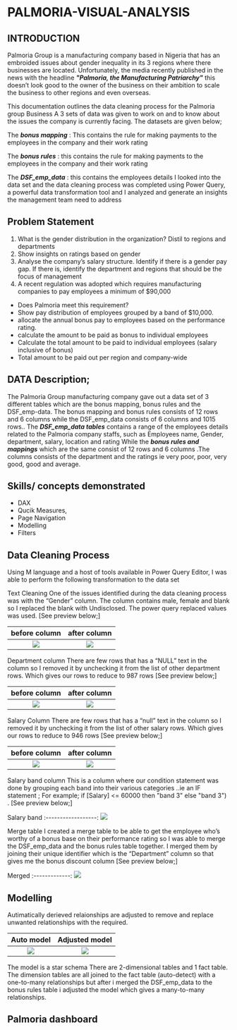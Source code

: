 # PALMORIA-VISUAL-ANALYSIS

## INTRODUCTION
  Palmoria Group is a manufacturing company based in Nigeria that has an embroided issues about gender inequality in its 3 regions where there businesses are located. Unfortunately, the media recently published in the news with the headline **_"Palmoria, the Manufacturing Patriarchy"_** this doesn’t look good to the owner of the business on their ambition to scale the business to other regions and even overseas.

This documentation outlines the data cleaning process for the Palmoria group Business 
A 3 sets of data was given to work on and to know about the issues the company is currently facing. The datasets are given below;

The **_bonus mapping_** : This contains the rule for making payments to the employees in the company and their work rating

The **_bonus rules_** : this contains the rule for making payments to the employees in the company and their work rating

The **_DSF_emp_data_** : this contains the employees details 
I looked into the data set and the data cleaning process was completed using Power Query, a powerful data transformation tool and I analyzed and generate an insights the management team need to address  

## Problem Statement
1. What is the gender distribution in the organization? Distil to
regions and departments
2. Show insights on ratings based on gender
3. Analyse the company’s salary structure. Identify if there is a
gender pay gap. If there is, identify the department and
regions that should be the focus of management
4. A recent regulation was adopted which requires
manufacturing companies to pay employees a minimum of
$90,000
- Does Palmoria meet this requirement?
- Show pay distribution of employees grouped by a band of
$10,000.
- allocate the annual bonus pay to employees based on the performance rating. 
- calculate the amount to be paid as bonus to individual
employees
- Calculate the total amount to be paid to individual employees
(salary inclusive of bonus)
- Total amount to be paid out per region and company-wide

## DATA Description;
  The Palmoria Group manufacturing company gave out a data set of 3 different tables which are the bonus mapping, bonus rules and the DSF_emp-data. The bonus mapping and bonus rules consists of 12 rows and 6 columns while the DSF_emp_data consists of 6 columns and 1015 rows..
The **_DSF_emp_data tables_** contains a range of the employees details related to the Palmoria company staffs, such as Employees name, Gender, department, salary, location and rating 
While the **_bonus rules and mappings_** which are the same consist of 12 rows and 6 columns .The columns consists of the department and the ratings ie very poor, poor, very good, good and average.

## Skills/ concepts demonstrated
- DAX
- Qucik Measures,
- Page Navigation
- Modelling
- Filters


## Data Cleaning Process
Using M language and a host of tools available in Power Query Editor, I was able to perform the following transformation to the data set

Text Cleaning 
One of the issues identified during the data cleaning process was with the “Gender” column. The column contains male, female and blank so I replaced the blank with Undisclosed. The power query replaced values was used. [See preview below;]

before column         |       after column
:--------------------:|:-------------------:
![](gender_before.png)|![](gender_after.png)

Department column
There are few rows that has a “NULL” text in the column so I removed it by unchecking it from the list of other department rows. Which gives our rows to reduce to 987 rows [See preview below;]

before column         |       after column
:--------------------:|:-------------------:
![](depart_before.png)|![](depart_after.png)

Salary Column
There are few rows that has a “null” text in the column so I removed it by unchecking it from the list of other salary rows. Which gives our rows to reduce to 946 rows 
[See preview below;]

before column      |       after column
:-----------------:|:-------------------:
![](salary_bef.png)|![](salary_after.png)

Salary band column
This is a column where our condition statement was done by grouping each band into their various categories ..ie an IF statement ;
For example;
if [Salary] <= 60000 then "band 3" else "band 3")
. [See preview below;]

Salary band
:------------------:
![](salary_band.png)

Merge table
I created a merge table to be able to get the employee who’s worthy of a bonus base on their performance rating so I was able to merge the DSF_emp_data and the bonus rules table together. I merged them by joining their unique identifier which is the “Department” column so that gives me the bonus discount column [See preview below;]

Merged
:-------------:
![](merged.png)

## Modelling
Autimatically derieved relaionships are adjusted to remove and replace unwanted relationships with the required.

Auto model         |       Adjusted model
:-----------------:|:---------------------:
![](auto_model.png)|![](adjusted_model.png)

The model is a star schema
There are 2-dimensional tables and 1 fact table. The dimension tables are all joined to the fact table (auto-detect) with a one-to-many relationships
but after i merged the DSF_emp_data to the bonus rules table i adjusted the model which gives a many-to-many relationships.

## Palmoria dashboard

